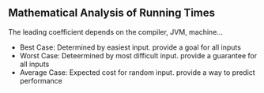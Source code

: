 ## Mathematical Analysis of Running Times
The leading coefficient depends on the compiler, JVM, machine...

* Best Case: Determined by easiest input. provide a goal for all inputs
* Worst Case: Deteermined by most difficult input. provide a guarantee for all inputs
* Average Case: Expected cost for random input. provide a way to predict performance
